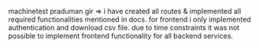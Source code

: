machinetest praduman gir =>
i have created all routes & implemented all required functionalities mentioned in docs.
for frontend i only implemented authentication and download csv file.
due to time constraints it was not possible to implement frontend functionality for all backend services.
